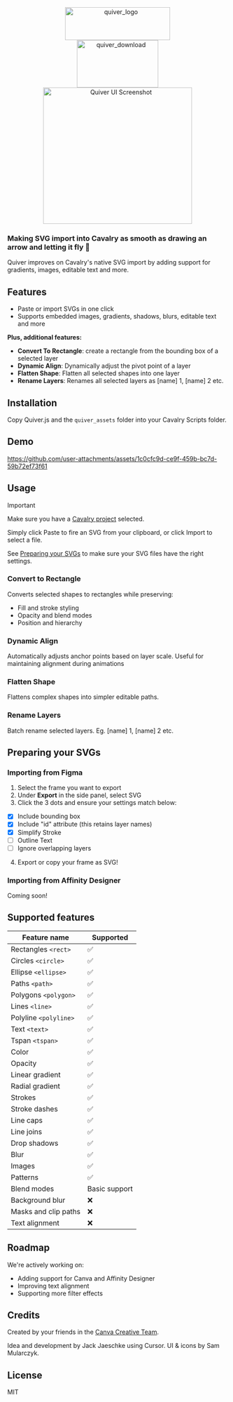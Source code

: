 
<p align="center" style="margin-top:0;margin-bottom:0;">
  <img width="240" height="75" alt="quiver_logo" src="https://github.com/user-attachments/assets/305b99e9-4ec3-48af-9c6b-e3f131d13acc" />
</p>
<p align="center" style="margin-top:0;margin-bottom:0;">
  <a href="https://github.com/phillip-motion/quiver/releases/latest">
    <img width="186" height="108" alt="quiver_download" src="https://github.com/user-attachments/assets/9295a646-c7ba-4649-b069-2e78204dc1ce" />
  </a>
</p>

<p align="center" style="margin-top:0;margin-bottom:0;">
  <img width="340" height="311" alt="Quiver UI Screenshot" src="https://github.com/user-attachments/assets/95384e89-26ba-45a9-84bf-74d0c18d57e7" />
</p>

### Making SVG import into Cavalry as smooth as drawing an arrow and letting it fly 🏹

Quiver improves on Cavalry's native SVG import by adding support for gradients, images, editable text and more.


## Features
- Paste or import SVGs in one click
- Supports embedded images, gradients, shadows, blurs, editable text and more

**Plus, additional features:**
- **Convert To Rectangle**: create a rectangle from the bounding box of a selected layer
- **Dynamic Align**: Dynamically adjust the pivot point of a layer
- **Flatten Shape**: Flatten all selected shapes into one layer
- **Rename Layers**: Renames all selected layers as [name] 1, [name] 2 etc. 


## Installation
Copy Quiver.js and the `quiver_assets` folder into your Cavalry Scripts folder.

## Demo
https://github.com/user-attachments/assets/1c0cfc9d-ce9f-459b-bc7d-59b72ef73f61




## Usage

> [!IMPORTANT]
> Make sure you have a [Cavalry project](https://docs.cavalry.scenegroup.co/user-interface/menus/window-menu/assets-window/project-settings/) selected.

Simply click Paste to fire an SVG from your clipboard, or click Import to select a file. 

See [Preparing your SVGs](#preparing-your-svgs) to make sure your SVG files have the right settings.


### Convert to Rectangle
Converts selected shapes to rectangles while preserving:
- Fill and stroke styling
- Opacity and blend modes
- Position and hierarchy

### Dynamic Align
Automatically adjusts anchor points based on layer scale. Useful for maintaining alignment during animations

### Flatten Shape
Flattens complex shapes into simpler editable paths.

### Rename Layers
Batch rename selected layers. Eg. [name] 1, [name] 2 etc. 


## Preparing your SVGs

### Importing from Figma
1. Select the frame you want to export
2. Under **Export** in the side panel, select SVG
3. Click the 3 dots and ensure your settings match below:
- [x] Include bounding box
- [x] Include "id" attribute (this retains layer names)
- [x] Simplify Stroke
- [ ] Outline Text
- [ ] Ignore overlapping layers
4. Export or copy your frame as SVG!

### Importing from Affinity Designer
Coming soon!


## Supported features

| Feature name  | Supported |
| ------------- | ------------- |
| Rectangles `<rect>`  | ✅  |
| Circles `<circle>`  | ✅  |
| Ellipse `<ellipse>`  | ✅  |
| Paths `<path>`  | ✅  |
| Polygons `<polygon>`  | ✅  |
| Lines `<line>`  | ✅  |
| Polyline `<polyline>`  | ✅  |
| Text `<text>`  | ✅  |
| Tspan `<tspan>`  | ✅  |
| Color  | ✅  |
| Opacity  | ✅  |
| Linear gradient  | ✅  |
| Radial gradient  | ✅  |
| Strokes  | ✅  |
| Stroke dashes  | ✅  |
| Line caps  | ✅  |
| Line joins  | ✅  |
| Drop shadows  | ✅  |
| Blur  | ✅  |
| Images  | ✅  |
| Patterns  | ✅  |
| Blend modes  | Basic support |
| Background blur  | ❌  |
| Masks and clip paths  | ❌  |
| Text alignment  | ❌  |












## Roadmap
We're actively working on:
- Adding support for Canva and Affinity Designer
- Improving text alignment
- Supporting more filter effects

## Credits
Created by your friends in the [Canva Creative Team](https://canvacreative.team). 

Idea and development by Jack Jaeschke using Cursor. UI & icons by Sam Mularczyk.

## License
MIT
